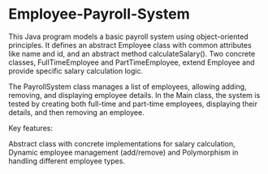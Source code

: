 # Employee-Payroll-System
This Java program models a basic payroll system using object-oriented principles. It defines an abstract Employee class with common attributes like name and id, and an abstract method calculateSalary(). Two concrete classes, FullTimeEmployee and PartTimeEmployee, extend Employee and provide specific salary calculation logic.

The PayrollSystem class manages a list of employees, allowing adding, removing, and displaying employee details. In the Main class, the system is tested by creating both full-time and part-time employees, displaying their details, and then removing an employee.

Key features:

Abstract class with concrete implementations for salary calculation, Dynamic employee management (add/remove) and Polymorphism in handling different employee types.
